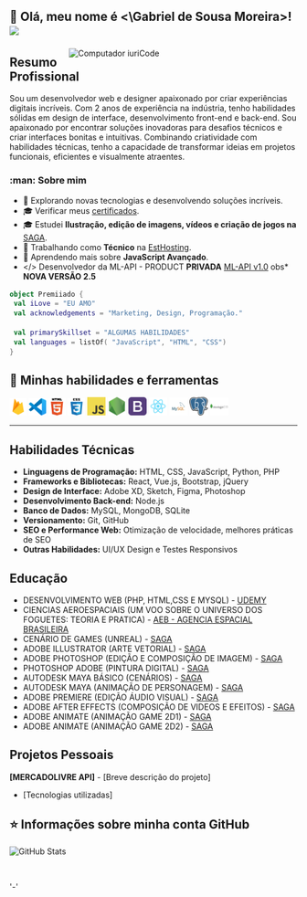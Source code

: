  ## 💜 Olá, meu nome é <strong><\Gabriel de Sousa Moreira>!</strong> ![](https://komarev.com/ghpvc/?username=premiiado&color=006bed)

<img src="https://raw.githubusercontent.com/MicaelliMedeiros/micaellimedeiros/master/image/computer-illustration.png" min-width="400px" max-width="400px" width="400px" align="right" alt="Computador iuriCode">



## Resumo Profissional

Sou um desenvolvedor web e designer apaixonado por criar experiências digitais incríveis. Com 2 anos de experiência na indústria, tenho habilidades sólidas em design de interface, desenvolvimento front-end e back-end. Sou apaixonado por encontrar soluções inovadoras para desafios técnicos e criar interfaces bonitas e intuitivas. Combinando criatividade com habilidades técnicas, tenho a capacidade de transformar ideias em projetos funcionais, eficientes e visualmente atraentes.

<h3> :man: Sobre mim </h3>

- 🤔 Explorando novas tecnologias e desenvolvendo soluções incríveis.
- 🎓 Verificar meus [certificados](https://github.com/premiiado/premiiado).
- 🎓 Estudei **Ilustração, edição de imagens, vídeos e criação de jogos na** [SAGA](https://saga.art.br).
- 💼 Trabalhando como **Técnico** na [EstHosting](https://esthosting.com.br).
- 🌱 Aprendendo mais sobre **JavaScript Avançado**.
- </> Desenvolvedor da ML-API - PRODUCT **PRIVADA** [ML-API v1.0](https://codepen.io/pen?template=RwqMWKK) obs* **NOVA VERSÃO 2.5**

```kotlin
object Premiiado {
 val iLove = "EU AMO"
 val acknowledgements = "Marketing, Design, Programação."
 
 val primarySkillset = "ALGUMAS HABILIDADES"
 val languages = listOf( "JavaScript", "HTML", "CSS") 
}
```

## 🚀 Minhas habilidades e ferramentas
<code><img height="30" src="https://raw.githubusercontent.com/github/explore/80688e429a7d4ef2fca1e82350fe8e3517d3494d/topics/firebase/firebase.png"></code>
<code><img height="30" src="https://raw.githubusercontent.com/github/explore/80688e429a7d4ef2fca1e82350fe8e3517d3494d/topics/visual-studio-code/visual-studio-code.png"></code>
<code><img height="30" src="https://raw.githubusercontent.com/github/explore/80688e429a7d4ef2fca1e82350fe8e3517d3494d/topics/html/html.png"></code>
<code><img height="30" src="https://raw.githubusercontent.com/github/explore/80688e429a7d4ef2fca1e82350fe8e3517d3494d/topics/css/css.png"></code>
<code><img height="32" src="https://raw.githubusercontent.com/github/explore/80688e429a7d4ef2fca1e82350fe8e3517d3494d/topics/javascript/javascript.png" alt="Javascript"/></code>
<code><img height="32" src="https://raw.githubusercontent.com/github/explore/80688e429a7d4ef2fca1e82350fe8e3517d3494d/topics/nodejs/nodejs.png" alt="Nodejs"/></code>
<code><img height="32" src="https://raw.githubusercontent.com/github/explore/80688e429a7d4ef2fca1e82350fe8e3517d3494d/topics/bootstrap/bootstrap.png" alt="Bootstrap"/></code>
<code><img height="32" src="https://raw.githubusercontent.com/github/explore/80688e429a7d4ef2fca1e82350fe8e3517d3494d/topics/react/react.png" alt="React"/></code>
<code><img height="32" src="https://raw.githubusercontent.com/github/explore/80688e429a7d4ef2fca1e82350fe8e3517d3494d/topics/mysql/mysql.png" alt="MySQL"/></code>
<code><img height="32" src="https://raw.githubusercontent.com/github/explore/80688e429a7d4ef2fca1e82350fe8e3517d3494d/topics/postgresql/postgresql.png" alt="PostegreSQL"/></code>
<code><img height="32" src="https://raw.githubusercontent.com/github/explore/80688e429a7d4ef2fca1e82350fe8e3517d3494d/topics/mongodb/mongodb.png" alt="MongoDB"/></code>

---

## Habilidades Técnicas

- **Linguagens de Programação:** HTML, CSS, JavaScript, Python, PHP
- **Frameworks e Bibliotecas:** React, Vue.js, Bootstrap, jQuery
- **Design de Interface:** Adobe XD, Sketch, Figma, Photoshop
- **Desenvolvimento Back-end:** Node.js
- **Banco de Dados:** MySQL, MongoDB, SQLite
- **Versionamento:** Git, GitHub
- **SEO e Performance Web:** Otimização de velocidade, melhores práticas de SEO
- **Outras Habilidades:** UI/UX Design e Testes Responsivos 

## Educação

- DESENVOLVIMENTO WEB (PHP, HTML,CSS E MYSQL) - [UDEMY](https://udemy-certificate.s3.amazonaws.com/image/UC-95c0f13c-b7ad-4e50-965b-08508a66f2b8.jpg)
- CIENCIAS AEROESPACIAIS (UM VOO SOBRE O UNIVERSO DOS FOGUETES: TEORIA E PRATICA) - [AEB - AGENCIA ESPACIAL BRASILEIRA](https://github.com/Premiiado/Premiiado/blob/main/Certificado%20Agencia%20Espacial%20brasileira.pdf)
- CENÁRIO DE GAMES (UNREAL) - [SAGA](https://github.com/Premiiado/Premiiado/blob/main/SAGA%20Cenario%20de%20games.jpeg)
- ADOBE ILLUSTRATOR (ARTE VETORIAL) - [SAGA](https://github.com/Premiiado/Premiiado/blob/main/SAGA%20Designer.jpeg)
- ADOBE PHOTOSHOP (EDIÇÃO E COMPOSIÇÃO DE IMAGEM) - [SAGA](https://github.com/Premiiado/Premiiado/blob/main/SAGA%20Designer.jpeg)
- PHOTOSHOP ADOBE (PINTURA DIGITAL) - [SAGA](https://github.com/Premiiado/Premiiado/blob/main/SAGA%20Designer.jpeg)
- AUTODESK MAYA BÁSICO (CENÁRIOS) - [SAGA](https://github.com/Premiiado/Premiiado/blob/main/SAGA%20Designer.jpeg)
- AUTODESK MAYA (ANIMAÇÃO DE PERSONAGEM) - [SAGA](https://github.com/Premiiado/Premiiado/blob/main/SAGA%20Designer.jpeg)
- ADOBE PREMIERE (EDIÇÃO ÁUDIO VISUAL) - [SAGA](https://github.com/Premiiado/Premiiado/blob/main/SAGA%20Designer.jpeg)
- ADOBE AFTER EFFECTS (COMPOSIÇÃO DE VIDEOS E EFEITOS) - [SAGA](https://github.com/Premiiado/Premiiado/blob/main/SAGA%20Designer.jpeg)
- ADOBE ANIMATE (ANIMAÇÃO GAME 2D1) - [SAGA](https://github.com/Premiiado/Premiiado/blob/main/SAGA%20Designer.jpeg)
- ADOBE ANIMATE (ANIMAÇÃO GAME 2D2) - [SAGA](https://github.com/Premiiado/Premiiado/blob/main/SAGA%20Designer.jpeg)

## Projetos Pessoais

**[MERCADOLIVRE API]** - [Breve descrição do projeto]

- [Tecnologias utilizadas]

## ⭐ Informações sobre minha conta GitHub

![GitHub Stats](https://github-readme-stats.vercel.app/api?username=premiiado&theme=dark&show_icons=true)

[website]: https://esthosting.com.br/
[twitter]: https://twitter.com/premiiadodev
[youtube]: https://www.youtube.com/premiiado/
[instagram]: https://www.instagram.com/gabdaleste/

<br>

'-'
